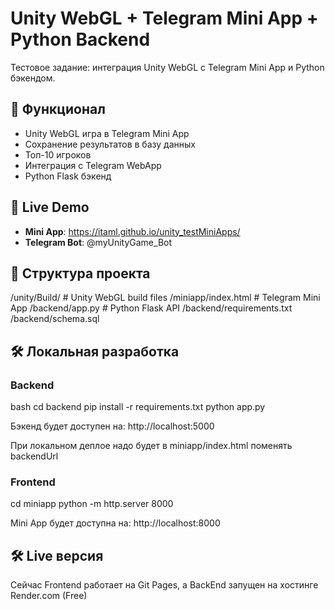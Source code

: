 # Unity WebGL + Telegram Mini App + Python Backend

Тестовое задание: интеграция Unity WebGL с Telegram Mini App и Python бэкендом.

## 🎯 Функционал
- Unity WebGL игра в Telegram Mini App
- Сохранение результатов в базу данных
- Топ-10 игроков
- Интеграция с Telegram WebApp
- Python Flask бэкенд

## 🚀 Live Demo
- **Mini App**: https://itaml.github.io/unity_testMiniApps/
- **Telegram Bot**: @myUnityGame_Bot

## 📁 Структура проекта
/unity/Build/ # Unity WebGL build files
/miniapp/index.html # Telegram Mini App
/backend/app.py # Python Flask API
/backend/requirements.txt
/backend/schema.sql

## 🛠 Локальная разработка

### Backend
bash
cd backend
pip install -r requirements.txt
python app.py

Бэкенд будет доступен на: http://localhost:5000

При локальном деплое надо будет в miniapp/index.html поменять backendUrl

### Frontend
cd miniapp
python -m http.server 8000

Mini App будет доступна на: http://localhost:8000

## 🛠 Live версия
Сейчас Frontend работает на Git Pages, а BackEnd запущен на хостинге Render.com (Free)
